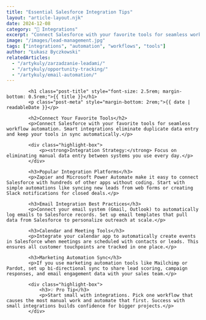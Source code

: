 ```yaml
---
title: "Essential Salesforce Integration Tips"
layout: "article-layout.njk"
date: 2024-12-08
category: "🔗 Integrations"
excerpt: "Connect Salesforce with your favorite tools for seamless workflow automation. Learn integration best practices and popular platforms."
image: "/images/lead-management.jpg"
tags: ["integrations", "automation", "workflows", "tools"]
author: "Łukasz Byczkowski"
relatedArticles:
  - "/artykuly/zarzadzanie-leadami/"
  - "/artykuly/opportunity-tracking/"
  - "/artykuly/email-automation/"
---
```



            <h1 class="post-title" style="font-size: 2.5rem; margin-bottom: 0.5rem;">{{ title }}</h1>
            <p class="post-meta" style="margin-bottom: 2rem;">{{ date | readableDate }}</p>
            
            <h2>Connect Your Favorite Tools</h2>
            <p>Connect Salesforce with your favorite tools for seamless workflow automation. Smart integrations eliminate duplicate data entry and keep your tools in sync automatically.</p>
            
            <div class="highlight-box">
                <p><strong>Integration Strategy:</strong> Focus on eliminating manual data entry between systems you use every day.</p>
            </div>

            <h3>Popular Integration Platforms</h3>
            <p>Zapier and Microsoft Power Automate make it easy to connect Salesforce with hundreds of other apps without coding. Start with simple automations like syncing new leads from web forms or creating Slack notifications for closed deals.</p>

            <h3>Email Integration Best Practices</h3>
            <p>Connect your email system (Gmail, Outlook) to automatically log emails to Salesforce records. Set up email templates that pull data from Salesforce to personalize outreach at scale.</p>

            <h3>Calendar and Meeting Tools</h3>
            <p>Integrate your calendar app to automatically create events in Salesforce when meetings are scheduled with contacts or leads. This ensures all customer touchpoints are tracked in one place.</p>

            <h3>Marketing Automation Sync</h3>
            <p>If you use marketing automation tools like Mailchimp or Pardot, set up bi-directional sync to share lead scoring, campaign responses, and email engagement data with your sales team.</p>

            <div class="highlight-box">
                <h3>💡 Pro Tip</h3>
                <p>Start small with integrations. Pick one workflow that causes the most manual work and automate that first. Success with small integrations builds confidence for bigger projects.</p>
            </div>

